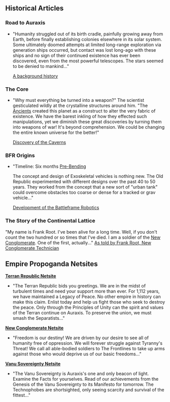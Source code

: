 ## Historical Articles

### Road to Auraxis

- "Humanity struggled out of its birth cradle, painfully growing away from
  Earth, before finally establishing colonies elsewhere in its solar system.
  Some ultimately doomed attempts at limited long-range exploration via
  generation ships occurred, but contact was lost long-ago with these ships and
  no sign of their continued existence has ever been discovered, even from the
  most powerful telescopes. The stars seemed to be denied to mankind..."

  [A background history](http://planetside.station.sony.com/howto/manual_detail.vm?chapter=0)

### The Core

- "Why must everything be turned into a weapon?" The scientist gesticulated
  wildly at the crystalline structures around him. "The
  [Ancients](../terminology/Ancients.md) created this planet as a construct to
  alter the very fabric of existence. We have the barest inkling of how they
  effected such manipulations, yet we diminish these great discoveries by
  turning them into weapons of war! It's beyond comprehension. We could be
  changing the entire known universe for the better!"

  [Discovery of the Caverns](http://planetside.station.sony.com/howto/cc_manual_detail.vm?chapter=1)

### BFR Origins

- "Timeline: Six months [Pre-Bending](The_Bending.md)

  The concept and design of Exoskeletal vehicles is nothing new. The Old
  Republic experimented with different designs over the past 40 to 50 years.
  They worked from the concept that a new sort of "urban tank" could overcome
  obstacles too coarse or dense for a tracked or grav vehicle..."

  [Development of the Battleframe Robotics](http://planetside.station.sony.com/community/bfr_origins.vm)

### The Story of the Continental Lattice

"My name is Frank Root. I've been alive for a long time. Well, if you don't
count the two hundred or so times that I've died. I am a soldier of the
[New Conglomerate](New_Conglomerate.md). One of the first, actually..."
[As told by Frank Root, New Conglomerate Technician](http://planetside.station.sony.com/news_archive.vm?id=65061&month=022005)

## Empire Propoganda Netsites

**[Terran Republic Netsite](http://www.terranrepublic.com/)**

- "The Terran Republic bids you greetings. We are in the midst of turbulent
  times and need your support more than ever. For 1,112 years, we have
  maintained a Legacy of Peace. No other empire in history can make this claim.
  Enlist today and help us fight those who seek to destroy the peace. Only
  through the Principles of Unity can the spirit and values of the Terran
  continue on Auraxis. To preserve the union, we must smash the Separatists..."

**[New Conglomerate Netsite](http://www.newconglomerate.com/)**

- "Freedom is our destiny! We are driven by our desire to see all of humanity
  free of oppression. We will forever struggle against Tyranny's Threat! We call
  all able-bodied soldiers to The Frontlines to take up arms against those who
  would deprive us of our basic freedoms..."

**[Vanu Sovereignty Netsite](http://www.vanusovereignty.com/)**

- "The Vanu Sovereignty is Auraxis's one and only beacon of light. Examine the
  Facts for yourselves. Read of our achievements from the Genesis of the Vanu
  Sovereignty to its Manifesto for tomorrow. The Technophobes are shortsighted,
  only seeing scarcity and survival of the fittest..."

<!--[Category:PlanetSide](Category:PlanetSide.md)-->
